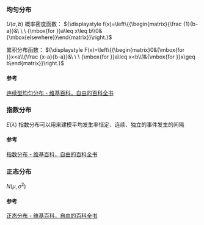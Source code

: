 

### 均匀分布
$U(a,b)$
概率密度函数：
 ${\displaystyle f(x)=\left\{{\begin{matrix}{\frac {1}{b-a}}&\ \ \ {\mbox{for }}a\leq x\leq b\\0&{\mbox{elsewhere}}\end{matrix}}\right.}$ 

累积分布函数：
 ${\displaystyle F(x)=\left\{{\begin{matrix}0&{\mbox{for }}x<a\\{\frac {x-a}{b-a}}&\ \ \ {\mbox{for }}a\leq x<b\\1&{\mbox{for }}x\geq b\end{matrix}}\right.}$
#### 参考
[连续型均匀分布 - 维基百科，自由的百科全书](https://zh.wikipedia.org/wiki/%E9%80%A3%E7%BA%8C%E5%9E%8B%E5%9D%87%E5%8B%BB%E5%88%86%E5%B8%83)

### 指数分布
$E(\lambda)$
指数分布可以用来建模平均发生率恒定、连续、独立的事件发生的间隔

#### 参考
[指数分布 - 维基百科，自由的百科全书](https://zh.wikipedia.org/wiki/%E6%8C%87%E6%95%B0%E5%88%86%E5%B8%83)

### 正态分布
$N(\mu,\sigma^2)$

#### 参考
[正态分布 - 维基百科，自由的百科全书](https://zh.wikipedia.org/wiki/%E6%AD%A3%E6%80%81%E5%88%86%E5%B8%83)